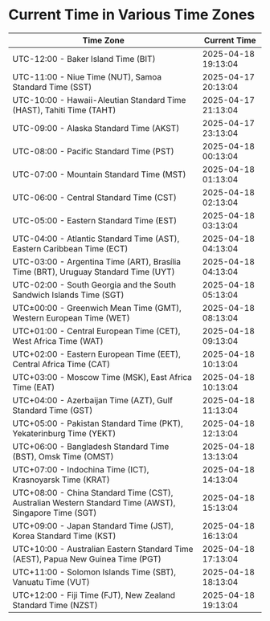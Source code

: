 # Current Time in Various Time Zones

| Time Zone | Current Time |
|-----------|--------------|
| UTC-12:00 - Baker Island Time (BIT) | 2025-04-18 19:13:04 |
| UTC-11:00 - Niue Time (NUT), Samoa Standard Time (SST) | 2025-04-17 20:13:04 |
| UTC-10:00 - Hawaii-Aleutian Standard Time (HAST), Tahiti Time (TAHT) | 2025-04-17 21:13:04 |
| UTC-09:00 - Alaska Standard Time (AKST) | 2025-04-17 23:13:04 |
| UTC-08:00 - Pacific Standard Time (PST) | 2025-04-18 00:13:04 |
| UTC-07:00 - Mountain Standard Time (MST) | 2025-04-18 01:13:04 |
| UTC-06:00 - Central Standard Time (CST) | 2025-04-18 02:13:04 |
| UTC-05:00 - Eastern Standard Time (EST) | 2025-04-18 03:13:04 |
| UTC-04:00 - Atlantic Standard Time (AST), Eastern Caribbean Time (ECT) | 2025-04-18 04:13:04 |
| UTC-03:00 - Argentina Time (ART), Brasília Time (BRT), Uruguay Standard Time (UYT) | 2025-04-18 04:13:04 |
| UTC-02:00 - South Georgia and the South Sandwich Islands Time (SGT) | 2025-04-18 05:13:04 |
| UTC±00:00 - Greenwich Mean Time (GMT), Western European Time (WET) | 2025-04-18 08:13:04 |
| UTC+01:00 - Central European Time (CET), West Africa Time (WAT) | 2025-04-18 09:13:04 |
| UTC+02:00 - Eastern European Time (EET), Central Africa Time (CAT) | 2025-04-18 10:13:04 |
| UTC+03:00 - Moscow Time (MSK), East Africa Time (EAT) | 2025-04-18 10:13:04 |
| UTC+04:00 - Azerbaijan Time (AZT), Gulf Standard Time (GST) | 2025-04-18 11:13:04 |
| UTC+05:00 - Pakistan Standard Time (PKT), Yekaterinburg Time (YEKT) | 2025-04-18 12:13:04 |
| UTC+06:00 - Bangladesh Standard Time (BST), Omsk Time (OMST) | 2025-04-18 13:13:04 |
| UTC+07:00 - Indochina Time (ICT), Krasnoyarsk Time (KRAT) | 2025-04-18 14:13:04 |
| UTC+08:00 - China Standard Time (CST), Australian Western Standard Time (AWST), Singapore Time (SGT) | 2025-04-18 15:13:04 |
| UTC+09:00 - Japan Standard Time (JST), Korea Standard Time (KST) | 2025-04-18 16:13:04 |
| UTC+10:00 - Australian Eastern Standard Time (AEST), Papua New Guinea Time (PGT) | 2025-04-18 17:13:04 |
| UTC+11:00 - Solomon Islands Time (SBT), Vanuatu Time (VUT) | 2025-04-18 18:13:04 |
| UTC+12:00 - Fiji Time (FJT), New Zealand Standard Time (NZST) | 2025-04-18 19:13:04 |
